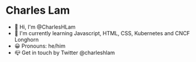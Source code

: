 # Charles Lam

* :wave: Hi, I'm @CharlesHLam
* :seedling: I'm currently learning Javascript, HTML, CSS, Kubernetes and CNCF Longhorn
* :grinning: Pronouns: he/him
* :mailbox_closed: Get in touch by Twitter @charleshlam

<!---* :eyes: I'm interested in ...
* :revolving_hearts: I'm looking to collaborate on ...
* Ask me about ...
* Fun fact: ...--->